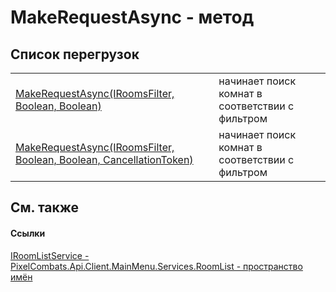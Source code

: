 # MakeRequestAsync - метод


## Список перегрузок
<table>
<tr>
<td><a href="eed6d9d5-c962-5735-d55a-f005b3b587de">MakeRequestAsync(IRoomsFilter, Boolean, Boolean)</a></td>
<td>начинает поиск комнат в соответствии с фильтром</td></tr>
<tr>
<td><a href="afce66bd-7b1f-4a7b-c50d-b3f79c0bf981">MakeRequestAsync(IRoomsFilter, Boolean, Boolean, CancellationToken)</a></td>
<td>начинает поиск комнат в соответствии с фильтром</td></tr>
</table>

## См. также


#### Ссылки
<a href="2cff7eff-cb27-8e0f-6a91-3c568456424d">IRoomListService - </a>  
<a href="ae7ef404-1be2-4da8-5f79-9ca48b77858c">PixelCombats.Api.Client.MainMenu.Services.RoomList - пространство имён</a>  
